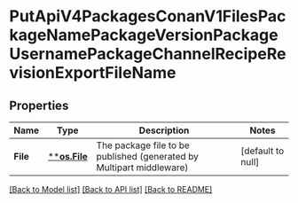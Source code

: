 # PutApiV4PackagesConanV1FilesPackageNamePackageVersionPackageUsernamePackageChannelRecipeRevisionExportFileName

## Properties
Name | Type | Description | Notes
------------ | ------------- | ------------- | -------------
**File** | [****os.File**](*os.File.md) | The package file to be published (generated by Multipart middleware) | [default to null]

[[Back to Model list]](../README.md#documentation-for-models) [[Back to API list]](../README.md#documentation-for-api-endpoints) [[Back to README]](../README.md)


